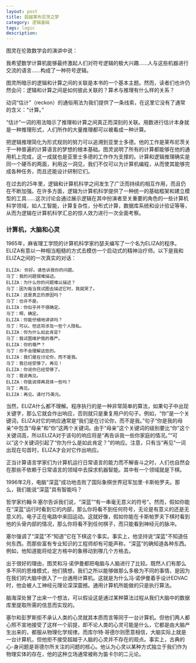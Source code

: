 ```yaml
---
layout: post
title: 超越莱布尼茨之梦
category: 逻辑基础
tags: logic
description: 
---
```


图灵在伦敦数学会的演讲中说：

我希望数学计算机能够最终激起人们对符号逻辑的极大兴趣……人与这些机器进行交流的语言……构成了一种符号逻辑。

图灵所暗示的逻辑和计算之间的关联是本书的一个基本主题。然而，读者们也许仍然会问：逻辑和计算之间是如何彼此关联的？算术与推理有什么样的关系？

动词“估计”（reckon）的通俗用法为我们提供了一条线索，在这里它没有了通常的含义：“计算。”

“估计”一词的用法暗示了推理和计算之间真正而深刻的关联。用数进行估计本身就是一种推理形式，人们所作的大量推理都可以被看成一种计算。

把逻辑推理简化为形式规则的努力可以追溯到亚里士多德。他的工作是莱布尼茨关于一种普遍的计算语言的梦想的根本基础。图灵说明了所有的计算都能够在他的通用机上完成，这一成就也是亚里士多德的工作作为支撑的。计算和逻辑推理确实是同一个硬币的两面，利用这一洞见，我们不仅可以为计算机编程，从而使其能够完成各种任务，而且还能设计研制它们。

在过去的25年里，逻辑和计算机科学之间发生了广泛而持续的相互作用，而且仍在不断加强。在许多方面，逻辑为计算机科学提供了一种统一的基础框架和建立模型的工具……这次讨论会通过展示逻辑在其中扮演者至关重要的角色的一些计算机科学领域，如人工智能，计算复杂性，分布式计算，数据库系统和设计验证等等，从而为逻辑在计算机科学汇总的惊人效力进行一次全面考察。

### 计算机，大脑和心灵

1965年，麻省理工学院的计算机科学家约瑟夫编写了一个名为ELIZA的程序。ELIZA有意以一种相当粗糙的方式去模仿一个启动式的精神治疗师。以下是我和ELIZA之间的一次真实的对话：

```
ELIZA: 你好。请告诉我你的问题。
马丁：我的问题很难描述。
ELIZA：为什么你的问题难以描述？
马丁：因为每当我试图去描述它时，我就哭了。
ELIZA：这是真正的原因吗？
马丁：也许不是。
ELIZA：你似乎并不很确定。
马丁：啊，确定。
ELIZA：你能仔细地讲讲吗？
马丁：可以。但这将涉及一些个人隐私。
ELIZA：你为什么如此肯定?
马丁：我试图维护我的尊严。
ELIZA：你的尊严？
马丁：你不会理解这些的。
ELIZA：我们是在讨论你，而不是我。
马丁：我已经受够了。再见！
ELIZA：你说你已经受够了。
马丁：我说再见。
ELIZA：你能说得再具体一些吗？
马丁：再见。
ELIZA：再见。请付75美元。
```

当然，ELIZA什么都不理解。程序执行的是一种非常简单的算法，如果句子中出现关键字，那么它就会作出响应，否则就只是重复用户的句子。例如，“你”是一个关键词，ELIZA对它的响应通常是“我们是在讨论你，而不是我。”句子“你是我的母亲”中包含“母亲”和“你”这两个关键词。由于“母亲”这个关键词的级别要比“你”这个关键词高，所以ELIZA对于该句的响应将是“再告诉我一些你家庭的情况。”“可以”这个关键词引起了“你为什么是如此肯定？”的响应。注意，只有当“再见”一词出现在句首时，ELIZA才会对它作出响应。

正当计算语言学家们为计算机运行日常语言的能力而不解奋斗之时，人们也自然会在那些不依赖于日常语言的领域中去探求机器智能。其中有一个领域就是下棋。

1996年2月，电脑“深蓝”成功地击败了国际象棋世界冠军加里·卡斯帕罗夫。那么，我们能说“深蓝”具有智能吗？

哲学家约翰·R·塞尔告诉我们说，“深蓝”“有一串毫无意义的符号”。然而，假如你能在“深蓝”运行时看到它的内部，那么你将看不到任何符号，无论是有意义的还是无意义的。电子正在电路中来回运动。这就好像，假如你能在卡斯帕罗夫下棋时看到他的头骨内部的情况，那么你将看不到任何棋子，而只能看到神经元的脉冲。

塞尔强调了“深蓝”不“知道”它在下棋这个事实。事实上，他坚持说“深蓝”不知道任何东西。而那些富有专业知识的工程师却有可能声称，“深蓝”的确知道各种东西。例如，他知道能将给定方格中的象移动到哪几个方格去。

出于很好的理由，图灵和冯·诺伊曼都把电脑与人脑进行了比较。既然人们有那么多不同的思维模式，他们猜想，我们之所以能够做那么多极为不同的事情，是因为在我们的大脑中嵌入了一台通用计算机。这就是为什么冯·诺伊曼着手设计EDVAC时，他会被人工神经元理论深深震撼。通用计算机所能做的只是执行算法。

脑海深处冒了出来一个想法，可以假设这是通过某种算法过程从我们大脑中的数据库里提取所需的信息而实现的。

塞尔和彭罗斯拒不承认人类的心灵就其本质而言等同于一台计算机。但他们两人都心照不宣地接受了这样一个前提，即不论人类的心灵可能是什么，它都是由大脑产生出来的，都服从物理化学规律。而库尔特·哥德尔则愿意相信，大脑实际上就是一台计算机，但他拒不接受超越于人脑的心灵并不存在的观点。事实上，古典的心-身问题是哥德尔所关注的问题的核心。他认为心灵以某种方式独立于我们作为物理实体的存在，他的这种立场通常被称为笛卡尔的二元论。


